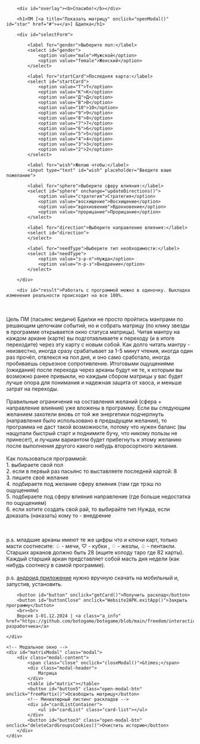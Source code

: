 <!DOCTYPE html>
<html lang="ru">

<head>
    <meta charset="UTF-8">
    <meta name="viewport" content="width=device-width, initial-scale=1.0">
    <title>ПМ Бдилка</title>
    <meta name="keywords" content="Пасьянс Медичи, ПМ, Бдилка, Волков Андрей, желания">
    <meta name="description" content="Пасьянс Медичи помогает в сложных ситуациях, а Бдилка выявляет скрытые желания. Перед вами инструмент настоящей свободы в мире, где ваши границы сознания станут как спасением, так и ловушкой.">
    <link rel="icon" type="image/x-icon" href="./favicon.ico">
    <link rel='stylesheet' href='./style.css?v=01.12.2024'>
    <script src='./functions.js?v=28.11.2024'></script>
    <script src='./config.js?v=28.11.2024'></script>
</head>

<body>
    <div class="container">

        <div id="overlay"><b>Cпасибо!</b></div>

        <h1>ПМ [<a title="Показать матрицу" onclick="openModal()" id="star" href="#">✵</a>] Бдилка</h1>

        <div id="selectForm">

            <label for="gender">Выберите пол:</label>
            <select id="gender">
                <option value="male">Мужской</option>
                <option value="female">Женский</option>
            </select>

            <label for="startCard">Последняя карта:</label>
            <select id="startCard">
                <option value="Т">Т</option>
                <option value="К">К</option>
                <option value="Д">Д</option>
                <option value="В">В</option>
                <option value="10">10</option>
                <option value="9">9</option>
                <option value="8">8</option>
                <option value="7">7</option>
                <option value="6">6</option>
                <option value="5">5</option>
                <option value="4">4</option>
                <option value="3">3</option>
                <option value="2">2</option>
            </select>

            <label for="wish">Желаю чтобы:</label>
            <input type="text" id="wish" placeholder="Введите ваше пожелание">

            <label for="sphere">Выберите сферу влияния:</label>
            <select id="sphere" onchange="updateDirections()">
                <option value="стратегия">Стратегия</option>
                <option value="восхищение">Восхищение</option>
                <option value="вдохновение">Вдохновение</option>
                <option value="прорицание">Прорицание</option>
            </select>

            <label for="direction">Выберите направление влияния:</label>
            <select id="direction">
            </select>

            <label for="needType">Выберите тип необходимости:</label>
            <select id="needType">
                <option value="з-р-п">Нужда</option>
                <option value="п-р-з">Внедрение</option>
            </select>

        </div>

        <div id="result">Работать с программой можно в одиночку. Выкладка изменения реальности происходит на все 100%.
 <br><br>
Цель ПМ (пасьянс медичи) Бдилки не просто пройтись мантрами по решающим цепочкам событий, но и собрать матрицу (по клику звезды в программе открывается окно статуса матрицы). Читая мантру на каждом аркане (карте) вы подготавливаете к переходу (и в итоге переходите) через эту карту с новым собой. Как долго читать мантру - неизвестно, иногда сразу срабатывает за 1-5 минут чтения, иногда один раз прочёл, отвлекся на пол дня, и оно само сработало, иногда пробиваешь серьезное сопротивление. Итоговыми ощущениями (ожидания) после перехода через арканы будут не те, к которым вы возможно ранее привыкли, но каждым сбором матрицы у вас будет лучше опора для понимания и надежная защита от хаоса, и меньше затрат на переходы.
<br><br>
Правильные ограничения на составления желаний (сфера + направление влияния) уже вложены в программу. Если вы следующим желанием захотели вновь от той же энергетики подчерпнуть (направления было использовано в предыдущем желании), то программа не даст такой возможности, потому что нужен баланс (вы нащупали быстрый старт и поднимите бучу, что никому пользы не принесет), и лучшим вариантом будет прибегнуть к этому желанию после выполнения другого какого нибудь второсортного желания.
<br><br>
Как пользоваться программой:
<br>
    1. выбираете свой пол<br>
    2. если в первый раз пасьянс то выставляете последней картой: 8<br>
    3. пишите своё желание<br>
    4. подбираете под желание сферу влияния (там где трэш по ощущениям)<br>
    5. подбираете под сферу влияния направление (где больше недостатка по ощущениям)<br>
    6. если хотите создать свой рай, то выбирайте тип Нужда, если доказать (наказать) кому то - внедрение

 <br><br>
p.s. младшие арканы имеют те же цифры что и ключи карт, только масти соотнесите: ♤ - мечи, ♡ - кубки , ♢ - жезлы, ♧ - пентакли. Старших арканов должно быть 28 (ищите колоду таро где 82 карты). Каждый старший аркан представляет собой масть дня недели (как нибудь соотнесу в самой программе). 
<br><br>
p.s. <a href="https://botogame.github.io/vigil/%D0%9F%D0%9C_%D0%91%D0%B4%D0%B8%D0%BB%D0%BA%D0%B0.apk">андроид приложение</a> нужно вручную скачать на мобильный и, запустив, установить.</div>

        <button id="button" onclick="getCard()">Получить расклад</button>
        <button id="buttonClose" onclick="Website2APK.exitApp()">Закрыть программу</button>
        <br><br>
		Версия 1-01.12.2024 | <a class="a_info" href="https://github.com/botogame/botogame/blob/main/freedom/interaction/vigil/README.md">сайт разработчика</a>

    </div>

    <!-- Модальное окно -->
    <div id="matrixModal" class="modal">
        <div class="modal-content">
            <span class="close" onclick="closeModal()">&times;</span>
            <div class="modal-header">
                Матрица
            </div>
            <table id="matrix"></table>
            <button id="button5" class="open-modal-btn" onclick="freeMartix()">Освободить матрицу</button>
            <!-- Миниатюрный листинг раскладов -->
            <div id="cardListContainer">
                <ul id="cardList" class="card-list"></ul>
            </div>
            <button id="button3" class="open-modal-btn" onclick="deleteCardGroupsCookies()">Очистить историю</button>
        </div>
    </div>

</body>

</html>
